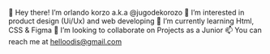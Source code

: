 👋 Hey there! I’m orlando korzo a.k.a @jugodekorozo
👀 I’m interested in product design (Ui/Ux) and web developing
🌱 I’m currently learning Html, CSS & Figma
💞️ I’m looking to collaborate on Projects as a Junior
📫 You can reach me at helloodis@gmail.com
